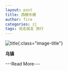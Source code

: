 ```yaml
---
layout: post
title: 西栅东栅
author: fire
categories: zj 
tags: 说走就走 旅行
---
```


![title](http://image.sideproject.cn/title/title_123.jpg){:class="image-title"}

**乌镇**


---Read More---
